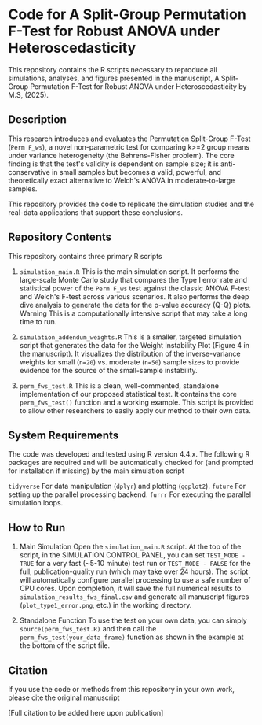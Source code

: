 # Code for A Split-Group Permutation F-Test for Robust ANOVA under Heteroscedasticity

This repository contains the R scripts necessary to reproduce all simulations, analyses, and figures presented in the manuscript, A Split-Group Permutation F-Test for Robust ANOVA under Heteroscedasticity by M.S, (2025).

## Description

This research introduces and evaluates the Permutation Split-Group F-Test (`Perm F_ws`), a novel non-parametric test for comparing k>=2 group means under variance heterogeneity (the Behrens-Fisher problem). The core finding is that the test's validity is dependent on sample size; it is anti-conservative in small samples but becomes a valid, powerful, and theoretically exact alternative to Welch's ANOVA in moderate-to-large samples.

This repository provides the code to replicate the simulation studies and the real-data applications that support these conclusions.

## Repository Contents

This repository contains three primary R scripts

1.  `simulation_main.R` This is the main simulation script. It performs the large-scale Monte Carlo study that compares the Type I error rate and statistical power of the `Perm F_ws` test against the classic ANOVA F-test and Welch's F-test across various scenarios. It also performs the deep dive analysis to generate the data for the p-value accuracy (Q-Q) plots. Warning This is a computationally intensive script that may take a long time to run.

2.  `simulation_addendum_weights.R` This is a smaller, targeted simulation script that generates the data for the Weight Instability Plot (Figure 4 in the manuscript). It visualizes the distribution of the inverse-variance weights for small (`n=20`) vs. moderate (`n=50`) sample sizes to provide evidence for the source of the small-sample instability.

3.  `perm_fws_test.R` This is a clean, well-commented, standalone implementation of our proposed statistical test. It contains the core `perm_fws_test()` function and a working example. This script is provided to allow other researchers to easily apply our method to their own data.

## System Requirements

The code was developed and tested using R version 4.4.x. The following R packages are required and will be automatically checked for (and prompted for installation if missing) by the main simulation script

   `tidyverse` For data manipulation (`dplyr`) and plotting (`ggplot2`).
   `future` For setting up the parallel processing backend.
   `furrr` For executing the parallel simulation loops.

## How to Run

1.  Main Simulation
       Open the `simulation_main.R` script.
       At the top of the script, in the SIMULATION CONTROL PANEL, you can set `TEST_MODE - TRUE` for a very fast (~5-10 minute) test run or `TEST_MODE - FALSE` for the full, publication-quality run (which may take over 24 hours).
       The script will automatically configure parallel processing to use a safe number of CPU cores.
       Upon completion, it will save the full numerical results to `simulation_results_fws_final.csv` and generate all manuscript figures (`plot_type1_error.png`, etc.) in the working directory.

2.  Standalone Function
       To use the test on your own data, you can simply `source(perm_fws_test.R)` and then call the `perm_fws_test(your_data_frame)` function as shown in the example at the bottom of the script file.

## Citation

If you use the code or methods from this repository in your own work, please cite the original manuscript

[Full citation to be added here upon publication]
